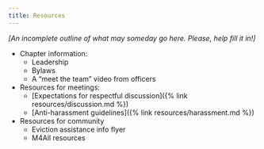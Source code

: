 ```yaml
---
title: Resources
---
```


_[An incomplete outline of what may someday go here.  Please, help fill it in!]_

* Chapter information:
	* Leadership
	* Bylaws
	* A “meet the team” video from officers
* Resources for meetings:
	* [Expectations for respectful discussion]({% link resources/discussion.md %})
	* [Anti-harassment guidelines]({% link resources/harassment.md %})
* Resources for community
	* Eviction assistance info flyer
	* M4All resources
